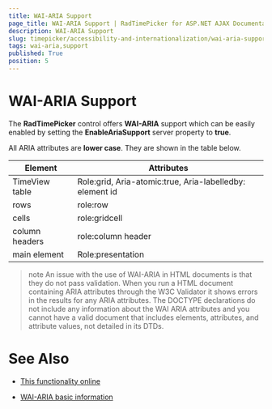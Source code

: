 ```yaml
---
title: WAI-ARIA Support
page_title: WAI-ARIA Support | RadTimePicker for ASP.NET AJAX Documentation
description: WAI-ARIA Support
slug: timepicker/accessibility-and-internationalization/wai-aria-support
tags: wai-aria,support
published: True
position: 5
---
```


# WAI-ARIA Support


The **RadTimePicker** control offers **WAI-ARIA** support which can be easily enabled by setting the **EnableAriaSupport** server property to **true**.

All ARIA attributes are **lower case**. They are shown in the table below.



|  Element  |  Attributes  |
| ------ | ------ |
| TimeView table | Role:grid, Aria-atomic:true, Aria-labelledby: element id |
| rows | role:row |
| cells | role:gridcell |
| column headers | role:column header |
| main element | Role:presentation |

>note 
An issue with the use of WAI-ARIA in HTML documents is that they do not pass validation. When you run a HTML document containing ARIA attributes through the W3C Validator it shows errors in the results for any ARIA attributes. The DOCTYPE declarations do not include any information about the WAI ARIA attributes and you cannot have a valid document that includes elements, attributes, and attribute values, not detailed in its DTDs.
>


# See Also

 * [This functionality online](https://demos.telerik.com/aspnet-ajax/calendar/examples/functionality/waiariasupport/defaultcs.aspx)

 * [WAI-ARIA basic information](https://www.w3.org/WAI/intro/aria)
